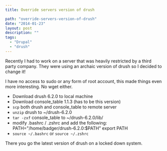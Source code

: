 ```yaml
---
title: Override servers version of drush

path: "override-servers-version-of-drush"
date: "2014-01-23"
layout: post
description: ""
tags:
  - "Drupal"
  - "drush"
---
```

Recently I had to work on a server that was heavily restricted by a third party company. They were using an archaic version of drush so I decided to change it!

I have no access to sudo or any form of root account, this made things even more interesting. No wget either.

* Download drush 6.2.0 to local machine
* Download console_table 1.1.3 (has to be this version)
* `scp` both drush and console_table to remote server
* `unzip` drush to ~/drush-6.2.0
* `tar -zxf` console_table to ~/drush-6.2.0/lib/
* modify .bashrc / .zshrc and add the following:
PATH="/home/badger/drush-6.2.0:$PATH”
export PATH
* `source ~/.bashrc` or `source ~/.zshrc`

There you go the latest version of drush on a locked down system. 

